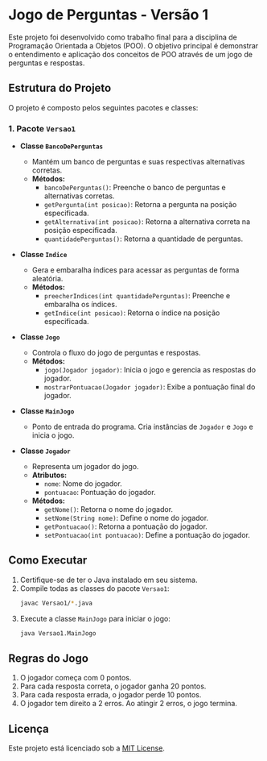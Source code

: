 # Jogo de Perguntas - Versão 1

Este projeto foi desenvolvido como trabalho final para a disciplina de Programação Orientada a Objetos (POO). O objetivo principal é demonstrar o entendimento e aplicação dos conceitos de POO através de um jogo de perguntas e respostas.

## Estrutura do Projeto

O projeto é composto pelos seguintes pacotes e classes:

### 1. Pacote `Versao1`

- **Classe `BancoDePerguntas`**
  - Mantém um banco de perguntas e suas respectivas alternativas corretas.
  - **Métodos:**
    - `bancoDePerguntas()`: Preenche o banco de perguntas e alternativas corretas.
    - `getPergunta(int posicao)`: Retorna a pergunta na posição especificada.
    - `getAlternativa(int posicao)`: Retorna a alternativa correta na posição especificada.
    - `quantidadePerguntas()`: Retorna a quantidade de perguntas.

- **Classe `Indice`**
  - Gera e embaralha índices para acessar as perguntas de forma aleatória.
  - **Métodos:**
    - `preecherIndices(int quantidadePerguntas)`: Preenche e embaralha os índices.
    - `getIndice(int posicao)`: Retorna o índice na posição especificada.

- **Classe `Jogo`**
  - Controla o fluxo do jogo de perguntas e respostas.
  - **Métodos:**
    - `jogo(Jogador jogador)`: Inicia o jogo e gerencia as respostas do jogador.
    - `mostrarPontuacao(Jogador jogador)`: Exibe a pontuação final do jogador.

- **Classe `MainJogo`**
  - Ponto de entrada do programa. Cria instâncias de `Jogador` e `Jogo` e inicia o jogo.

- **Classe `Jogador`**
  - Representa um jogador do jogo.
  - **Atributos:**
    - `nome`: Nome do jogador.
    - `pontuacao`: Pontuação do jogador.
  - **Métodos:**
    - `getNome()`: Retorna o nome do jogador.
    - `setNome(String nome)`: Define o nome do jogador.
    - `getPontuacao()`: Retorna a pontuação do jogador.
    - `setPontuacao(int pontuacao)`: Define a pontuação do jogador.

## Como Executar

1. Certifique-se de ter o Java instalado em seu sistema.
2. Compile todas as classes do pacote `Versao1`:
    ```bash
    javac Versao1/*.java
    ```
3. Execute a classe `MainJogo` para iniciar o jogo:
    ```bash
    java Versao1.MainJogo
    ```

## Regras do Jogo

1. O jogador começa com 0 pontos.
2. Para cada resposta correta, o jogador ganha 20 pontos.
3. Para cada resposta errada, o jogador perde 10 pontos.
4. O jogador tem direito a 2 erros. Ao atingir 2 erros, o jogo termina.

## Licença

Este projeto está licenciado sob a [MIT License](LICENSE).
